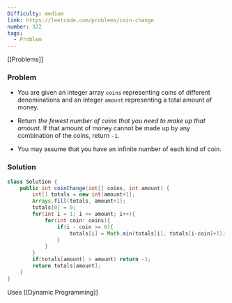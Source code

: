```yaml
---
Difficulty: medium
link: https://leetcode.com/problems/coin-change
number: 322
tags:
  - Problem
---
```

[[Problems]]
### Problem

- You are given an integer array `coins` representing coins of different denominations and an integer `amount` representing a total amount of money.

- Return _the fewest number of coins that you need to make up that amount_. If that amount of money cannot be made up by any combination of the coins, return `-1`.

- You may assume that you have an infinite number of each kind of coin.

### Solution
```java
class Solution {
    public int coinChange(int[] coins, int amount) {
        int[] totals = new int[amount+1];
        Arrays.fill(totals, amount+1);
        totals[0] = 0;
        for(int i = 1; i <= amount; i++){
            for(int coin: coins){
                if(i - coin >= 0){
                    totals[i] = Math.min(totals[i], totals[i-coin]+1);
                }
            }
        }
        if(totals[amount] > amount) return -1;
        return totals[amount];
    }
}

```
Uses [[Dynamic Programming]]